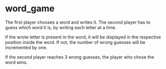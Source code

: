 # word_game

The first player chooses a word and writes it. The second player has to guess which word it is, by writing each letter at a time.

If the wrote letter is present in the word, it will be displayed in the respective position inside the word. If not, the number of wrong guesses will be incremented by one.

If the second player reaches 3 wrong guesses, the player who chose the word wins.
